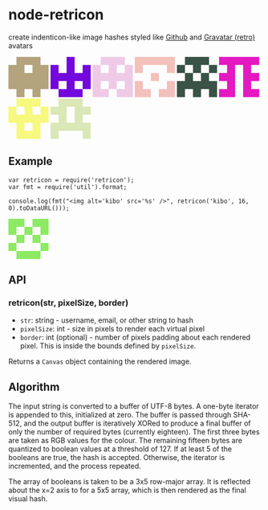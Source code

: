 node-retricon
=============

create indenticon-like image hashes styled like [Github][ghid] and
[Gravatar (retro)][gravatar] avatars

<img alt='avatar data url' src="data:image/png;base64,iVBORw0KGgoAAAANSUhEUgAAAFAAAABQCAYAAACOEfKtAAAABmJLR0QA/wD/AP+gvaeTAAAA6UlEQVR4nO3cwQnDMBAAQcn9pYO04pdbSQcpMCliDEfIzt9GLHodnPZC79f50X9MejyvLd8fdx3kXxUQFRAVEBUQFRAVEBUQFRAVEBUQFRAVEBUQFRDt6XmezuOmz98NRAVEBUQFRAVEBUQFRAVEBUQFRAVEBUQFRAVEBUTj88Bf1w1EBUQFRAVEBUQFRAVEBUQFRAVEBUQFRAVEBUQFRAVEBUQFRAVEBUQFRAVEBUQFRAVEBUQFRAVEBUQFRAVEtKu7lu/rTu8L937gsAKiAqICogKiAqICogKiAqICogKiAqICogKiAqIvZX8WQ856c7cAAAAASUVORK5CYII=" />
<img alt='avatar data url' src="data:image/png;base64,iVBORw0KGgoAAAANSUhEUgAAAFAAAABQCAYAAACOEfKtAAAABmJLR0QA/wD/AP+gvaeTAAAA70lEQVR4nO3byw2CQBRAUYaQUIglWgclWogr7MFjMkHu2fO7mdXLYyyTPffXKdcf78f41bt8Y5358H9QQFRAVEBUQFRAVEBUQFRAVEBUQFRAVEBUQFRAtF19Hqf0+zuBqICogKiAqICogKiAqICogKiAqICogKiAqICogGjoPOzuOoGogKiAqICogKiAqICogKiAqICogKiAqICogKiAaNMb6H7g7P3E9gMnKyAqICogKiAqICogKiAqICogKiAqICogKiAqIOJ/fa++X6jzxE4gKiAqICogKiAqICogKiAqICogKiAqICogKiAqIPoAa/kZThS0/D8AAAAASUVORK5CYII=" />
<img alt='avatar data url' src="data:image/png;base64,iVBORw0KGgoAAAANSUhEUgAAAFAAAABQCAYAAACOEfKtAAAABmJLR0QA/wD/AP+gvaeTAAAA60lEQVR4nO3asQ2DQBAAQb9FAw5pxP3HNELoEuwixtIJsZPzj1YXnX490Oc4v3rGpNd7X/L9818/clcFRAVEBUQFRAVEBUQFRAVEBUQFRAVEBUQFRAVES/d5uk+7+v1NICogKiAqICogKiAqICogKiAqICogKiAqICogKiDifeDdNYGogKiAqICogKiAqICogKiAqICogKiAqICogKiAaNMDpt/nTd/fBKICogKiAqICogKiAqICogKiAqICogKiAqICogKi8feB0/s81QSiAqICogKiAqICogKiAqICogKiAqICogKiAqICoh9tCyN8tJuRyQAAAABJRU5ErkJggg==" />
<img alt='avatar data url' src="data:image/png;base64,iVBORw0KGgoAAAANSUhEUgAAAFAAAABQCAYAAACOEfKtAAAABmJLR0QA/wD/AP+gvaeTAAAA6UlEQVR4nO3asQnDQBBFQZ9R6p4UuGwF6skF2D1oDIvgTQHieGz00fqcx/eRy57TD7i7AqICogKiAqICogKiAqICogKiAqICogKiAqICok0/8Nrf6x8PmaJ7aBeICogKiAqICogKiAqICogKiAqICogKiAqICogKiMa3PN3jpvfILhAVEBUQFRAVEBUQFRAVEBUQFRAVEBUQFRAVEBUQrbvvcar/A4cVEBUQFRAVEBUQFRAVEBUQFRAVEBUQFRAVEBUQ8R6odE+cfn8XiAqICogKiAqICogKiAqICogKiAqICogKiAqICoh+xesa6Scaqy0AAAAASUVORK5CYII=" />
<img alt='avatar data url' src="data:image/png;base64,iVBORw0KGgoAAAANSUhEUgAAAFAAAABQCAYAAACOEfKtAAAABmJLR0QA/wD/AP+gvaeTAAAA7ElEQVR4nO3bQQ3DMBAAQbsqqgIogeIMgQIIrRTEVLKs7PzjRCu/Tpc50OvzvvSMlc7jO+X5x78+5K4KiAqICogKiAqICogKiAqICogKiAqICogKiAqIps7zdJ62+/u7gaiAqICogKiAqICogKiAqICogKiAqICogKiAqICIZmlj7D/Paz9wsQKiAqICogKiAqICogKiAqICogKiAqICogKiAiLeD7y7biAqICogKiAqICogKiAqICogKiAqICogKiAqICogeuoBu+/39b/wYgVEBUQFRAVEBUQFRAVEBUQFRAVEBUQFRAVEBUQ/IyYgQ9Wp+pQAAAAASUVORK5CYII=" />
<img alt='avatar data url' src="data:image/png;base64,iVBORw0KGgoAAAANSUhEUgAAAFAAAABQCAYAAACOEfKtAAAABmJLR0QA/wD/AP+gvaeTAAAA40lEQVR4nO3a0QmDQBQFURWbEFJLircWwTJMD5mPR8g5Beg67Jfc9TrOZ+Fr2/QBfp2AkYCRgJGAkYCRgJGAkYCRgJGAkYCRgJGAkYDRWh9Q/ye+7nc6w/T73cBIwEjASMBIwEjASMBIwEjASMBIwEjASMBIwEjAaP/3fWD9fjcwEjASMBIwEjASMBIwEjASMBIwEjASMBIwEjASMNqn93nT7AOHCRgJGAkYCRgJGAkYCRgJGAkYCRgJGAkYCRgJGNkH2gfOEjASMBIwEjASMBIwEjASMBIwEjASMBIwEjASMPoAkZwbnfH18hEAAAAASUVORK5CYII=" />
<img alt='skull' src='data:image/png;base64,iVBORw0KGgoAAAANSUhEUgAAAFAAAABQCAYAAACOEfKtAAAABmJLR0QA/wD/AP+gvaeTAAAA6UlEQVR4nO3bMQrDMBAAQSkEAvlzKv854Mp5xASE8E5vWyyqjvMc6Ht+Ln3HSu/XMeX5x78OclcFRAVEBUQFRAVEBUQFRAVEBUQFRAVEBUQFRAVEU+d5Ok/b/fvdQFRAVEBUQFRAVEBUQFRAVEBUQFRAVEBUQFRAVEDE88C76waiAqICogKiAqICogKiAqICogKiAqICogKiAqICItqtG2P//b7+F16sgKiAqICogKiAqICogKiAqICogKiAqICogKiA6Ln6ALvvJ3YDUQFRAVEBUQFRAVEBUQFRAVEBUQFRAVEBUQFRAdEPBzQe4JFtsxcAAAAASUVORK5CYII=' />
<img alt='frog' src='data:image/png;base64,iVBORw0KGgoAAAANSUhEUgAAAFAAAABQCAYAAACOEfKtAAAABmJLR0QA/wD/AP+gvaeTAAAA7ElEQVR4nO3awQnDMBAAwSi4iTTgYlxwikkDKSMpYgyH8c5fQix6Hbce6PN9//SOSfvrWHL+edZD7qqAqICogKiAqICogKiAqICogKiAqICogKiAqIBoTc/zdB43/f5+ICogKiAqICogKiAqICogKiAqICogKiAqICogKiDarj6PU+0HDisgKiAqICogKiAqICogKiAqICogKiAqICogKiAa3w+8un4gKiAqICogKiAqICogKiAqICogKiAqICogKiAqINr0At2vm6bz0H4gKiAqICogKiAqICogKiAqICogKiAqICogKiAqIPoDDI8YGDwjRo0AAAAASUVORK5CYII=' />

## Example

	var retricon = require('retricon');
	var fmt = require('util').format;

	console.log(fmt("<img alt='kibo' src='%s' />", retricon('kibo', 16, 0).toDataURL()));

<img alt='kibo' src='data:image/png;base64,iVBORw0KGgoAAAANSUhEUgAAAFAAAABQCAYAAACOEfKtAAAABmJLR0QA/wD/AP+gvaeTAAAA60lEQVR4nO3aQQ0CQRBFwV2CBgwiAR1IwCAmQEQdfiCv7rs9eZlTZ87n+/45hh631ynfr89/WQ7/BwVEBUQFRAVEBUQFRAVEBUQFRAVEBUQFRAVEBURX/cF6n7ee3w1EBUQFRAVEBUQFRAVEBUQFRAVEBUQFRAVEBUQFRLRLO47f3+fp/G4gKiAqICogKiAqICogKiAqICogKiAqICogKiAqIDrX+7S13geOFRAVEBUQFRAVEBUQFRAVEBUQFRAVEBUQFRAVEM3fB671PnCsgKiAqICogKiAqICogKiAqICogKiAqICogKiA6AvEwSJRyc4JigAAAABJRU5ErkJggg==' />

## API

### retricon(str, pixelSize, border)

* `str`: string - username, email, or other string to hash
* `pixelSize`: int - size in pixels to render each virtual pixel
* `border`: int (optional) - number of pixels padding about each rendered pixel.
  This is inside the bounds defined by `pixelSize`.

Returns a `Canvas` object containing the rendered image.

## Algorithm

The input string is converted to a buffer of UTF-8 bytes. A one-byte iterator
is appended to this, initialized at zero. The buffer is passed through SHA-512,
and the output buffer is iteratively XORed to produce a final buffer of only
the number of required bytes (currently eighteen). The first three bytes are
taken as RGB values for the colour. The remaining fifteen bytes are quantized
to boolean values at a threshold of 127. If at least 5 of the booleans are true,
the hash is accepted. Otherwise, the iterator is incremented, and the process
repeated.

The array of booleans is taken to be a 3x5 row-major array. It is reflected
about the x=2 axis to for a 5x5 array, which is then rendered as the final
visual hash.

[ghid]: https://github.com/blog/1586-identicons
[gravatar]: https://en.gravatar.com/site/implement/images/